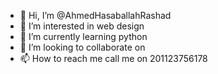 - 👋 Hi, I’m @AhmedHasaballahRashad
- 👀 I’m interested in web design 
- 🌱 I’m currently learning python 
- 💞️ I’m looking to collaborate on 
- 📫 How to reach me call me on 201123756178 
<!---
AhmedHasaballahRashad/AhmedHasaballahRashad is a ✨ special ✨ repository because its `README.md` (this file) appears on your GitHub profile.
You can click the Preview link to take a look at your changes.
--->
